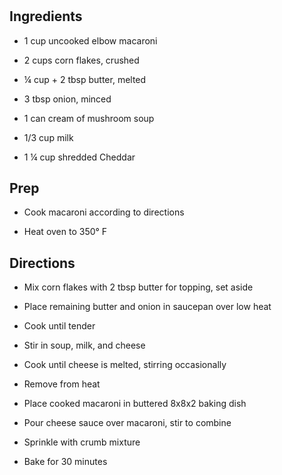 # 

## Ingredients

- 1 cup uncooked elbow macaroni

- 2 cups corn flakes, crushed

- ¼ cup + 2 tbsp butter, melted

- 3 tbsp onion, minced

- 1 can cream of mushroom soup

- 1/3 cup milk

- 1 ¼ cup shredded Cheddar

## Prep

- Cook macaroni according to directions

- Heat oven to 350° F

## Directions

- Mix corn flakes with 2 tbsp butter for topping, set aside

- Place remaining butter and onion in saucepan over low heat

- Cook until tender

- Stir in soup, milk, and cheese

- Cook until cheese is melted, stirring occasionally

- Remove from heat

- Place cooked macaroni in buttered 8x8x2 baking dish

- Pour cheese sauce over macaroni, stir to combine

- Sprinkle with crumb mixture

- Bake for 30 minutes
